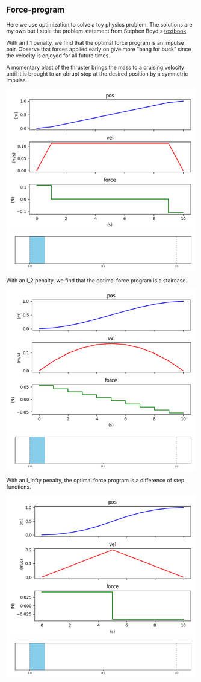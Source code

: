 ## Force-program
Here we use optimization to solve a toy physics problem. 
The solutions are my own but I stole the problem statement 
from Stephen Boyd's [textbook](http://vmls-book.stanford.edu/vmls.pdf).

With an l_1 penalty, we find that the 
optimal force program is an impulse pair. 
Observe that forces applied early on give more 
"bang for buck" since the velocity 
is enjoyed for all future times.

A momentary blast of the thruster brings
the mass to a cruising velocity until it 
is brought to an abrupt stop at the 
desired position by a symmetric impulse.

![l_1](./images/l_1.png)
![l_1_ani](./images/l_1_ani.gif)

With an l_2 penalty, we find that 
the optimal force program is a staircase.

![l_2](./images/l_2.png)
![l_2_ani](./images/l_2_ani.gif)

With an l_infty penalty, the optimal force 
program is a difference of step functions.

![l_inf](./images/l_inf.png)
![l_inf_ani](./images/l_inf_ani.gif)
